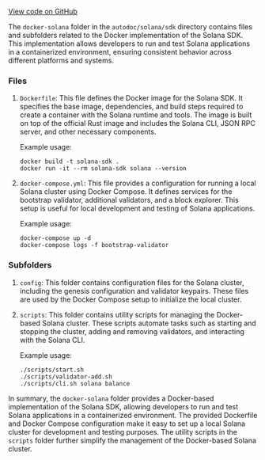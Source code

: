 [View code on GitHub](https://github.com/solana-labs/solana/tree/master/na/sdk/docker-solana)

The `docker-solana` folder in the `autodoc/solana/sdk` directory contains files and subfolders related to the Docker implementation of the Solana SDK. This implementation allows developers to run and test Solana applications in a containerized environment, ensuring consistent behavior across different platforms and systems.

### Files

1. `Dockerfile`: This file defines the Docker image for the Solana SDK. It specifies the base image, dependencies, and build steps required to create a container with the Solana runtime and tools. The image is built on top of the official Rust image and includes the Solana CLI, JSON RPC server, and other necessary components.

   Example usage:

   ```
   docker build -t solana-sdk .
   docker run -it --rm solana-sdk solana --version
   ```

2. `docker-compose.yml`: This file provides a configuration for running a local Solana cluster using Docker Compose. It defines services for the bootstrap validator, additional validators, and a block explorer. This setup is useful for local development and testing of Solana applications.

   Example usage:

   ```
   docker-compose up -d
   docker-compose logs -f bootstrap-validator
   ```

### Subfolders

1. `config`: This folder contains configuration files for the Solana cluster, including the genesis configuration and validator keypairs. These files are used by the Docker Compose setup to initialize the local cluster.

2. `scripts`: This folder contains utility scripts for managing the Docker-based Solana cluster. These scripts automate tasks such as starting and stopping the cluster, adding and removing validators, and interacting with the Solana CLI.

   Example usage:

   ```
   ./scripts/start.sh
   ./scripts/validator-add.sh
   ./scripts/cli.sh solana balance
   ```

In summary, the `docker-solana` folder provides a Docker-based implementation of the Solana SDK, allowing developers to run and test Solana applications in a containerized environment. The provided Dockerfile and Docker Compose configuration make it easy to set up a local Solana cluster for development and testing purposes. The utility scripts in the `scripts` folder further simplify the management of the Docker-based Solana cluster.
